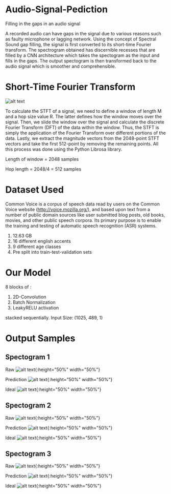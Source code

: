 # Audio-Signal-Pediction
Filling in the gaps in an audio signal

A recorded audio can have gaps in the signal due to various reasons such as faulty microphone or lagging network. Using the concept of Spectral Sound gap filling, the signal is first converted to its short-time Fourier transform. The spectrogram obtained has discernible recesses that are filled by a CNN architecture which takes the spectogram as the input and fills in the gaps. The output spectogram is then transformed back to the audio signal which is smoother and comprehensible.

# Short-Time Fourier Transform

![alt text](https://raw.githubusercontent.com/antrix99/Audio-Signal-Prediction/master/imgs/STFT.png?raw=true "Optional Title")

To calculate the STFT of a signal, we need to define a window of length M and a hop size value R. The latter defines how the window moves over the signal. Then, we slide the window over the signal and calculate the discrete Fourier Transform (DFT) of the data within the window. Thus, the STFT is simply the application of the Fourier Transform over different portions of the data. Lastly, we extract the magnitude vectors from the 2048-point STFT vectors and take the first 512-point by removing the remaining points. All this process was done using the Python Librosa library.

Length of window = 2048 samples

Hop length = 2048/4 = 512 samples

# Dataset Used
Common Voice is a corpus of speech data read by users on the Common Voice website (http://voice.mozilla.org/), and based upon text from a number of public domain sources like user submitted blog posts, old books, movies, and other public speech corpora. Its primary purpose is to enable the training and testing of automatic speech recognition (ASR) systems.
1. 12.63 GB
2. 16 different english accents
3. 9 different age classes
4. Pre split into train-test-validation sets

# Our Model
8 blocks of :
  1. 2D-Convolution
  2. Batch Normalization
  3. LeakyRELU activation 
  
stacked sequentially. Input Size: (1025, 489, 1)

# Output Samples

## Spectogram 1
Raw
![alt text](https://raw.githubusercontent.com/antrix99/Audio-Signal-Prediction/master/imgs/raw_1.png?raw=true "Optional Title"){:height="50%" width="50%"}

Prediction
![alt text](https://raw.githubusercontent.com/antrix99/Audio-Signal-Prediction/master/imgs/pred_1.png?raw=true "Optional Title"){:height="50%" width="50%"}

Ideal
![alt text](https://raw.githubusercontent.com/antrix99/Audio-Signal-Prediction/master/imgs/ideal_1.png?raw=true "Optional Title"){:height="50%" width="50%"}

## Spectogram 2
Raw
![alt text](https://raw.githubusercontent.com/antrix99/Audio-Signal-Prediction/master/imgs/raw_2.png?raw=true "Optional Title"){:height="50%" width="50%"}

Prediction
![alt text](https://raw.githubusercontent.com/antrix99/Audio-Signal-Prediction/master/imgs/pred_2.png?raw=true "Optional Title"){:height="50%" width="50%"}

Ideal
![alt text](https://raw.githubusercontent.com/antrix99/Audio-Signal-Prediction/master/imgs/ideal_2.png?raw=true "Optional Title"){:height="50%" width="50%"}

## Spectogram 3
Raw
![alt text](https://raw.githubusercontent.com/antrix99/Audio-Signal-Prediction/master/imgs/raw_3.png?raw=true "Optional Title"){:height="50%" width="50%"}

Prediction
![alt text](https://raw.githubusercontent.com/antrix99/Audio-Signal-Prediction/master/imgs/pred_3.png?raw=true "Optional Title"){:height="50%" width="50%"}

Ideal
![alt text](https://raw.githubusercontent.com/antrix99/Audio-Signal-Prediction/master/imgs/ideal_3.png?raw=true "Optional Title"){:height="50%" width="50%"}


